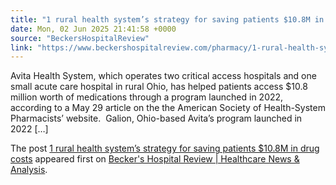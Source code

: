 ```yaml
---
title: "1 rural health system’s strategy for saving patients $10.8M in drug costs"
date: Mon, 02 Jun 2025 21:41:58 +0000
source: "BeckersHospitalReview"
link: "https://www.beckershospitalreview.com/pharmacy/1-rural-health-systems-strategy-for-saving-patients-10-8m-in-drug-costs/"
---
```


<p>Avita Health System, which operates two critical access hospitals and one small acute care hospital in rural Ohio, has helped patients access $10.8 million worth of medications through a program launched in 2022, according to a May 29 article on the the American Society of Health-System Pharmacists&#8217; website.&#160; Galion, Ohio-based Avita&#8217;s program launched in 2022 [&#8230;]</p>
<p>The post <a href="https://www.beckershospitalreview.com/pharmacy/1-rural-health-systems-strategy-for-saving-patients-10-8m-in-drug-costs/">1 rural health system&#8217;s strategy for saving patients $10.8M in drug costs</a> appeared first on <a href="https://www.beckershospitalreview.com">Becker&#039;s Hospital Review | Healthcare News &amp; Analysis</a>.</p>